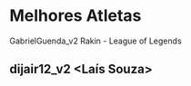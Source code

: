 # Melhores Atletas
GabrielGuenda_v2
Rakin - League of Legends

dijair12_v2
<Ronaldo>
<Laís Souza>
----
